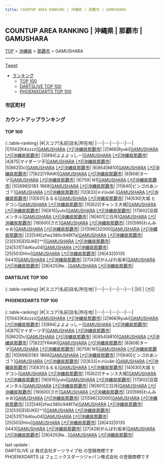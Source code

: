 ```yaml
---
title: COUNTUP AREA RANKING | 沖縄県 | 那覇市 | GAMUSHARA
---
```

## COUNTUP AREA RANKING | 沖縄県 | 那覇市 | GAMUSHARA

[TOP](/darts/rank/) > [沖縄県](/darts/rank/沖縄県/) > [那覇市](/darts/rank/沖縄県/那覇市/) > GAMUSHARA

___

<a href="https://twitter.com/share?ref_src=twsrc%5Etfw" data-text="COUNTUP AREA RANKING | 沖縄県那覇市GAMUSHARA" class="twitter-share-button" data-hashtags="DARTSLIVE,PHOENIXDARTS,darts,ダーツ" data-show-count="false">Tweet</a>

* [ランキング](#カウントアップランキング)
    * [TOP 100](#top-100)
    * [DARTSLIVE TOP 100](#dartslive-top-100)
    * [PHOENIXDARTS TOP 100](#phoenixdarts-top-100)

### 市区町村

<ul>

</ul>

### カウントアップランキング

#### TOP 100



{:.table-ranking}
|#|スコア|名前|店名|所在地|
|---|---|---|---|---|
|1|1043|<span class="rank-name-pd">K4zzzz</span>|<a href="/darts/rank/shops/72470.html">GAMUSHARA</a> <a href="https://vs.phoenixdarts.com/jp/shop/shopDetailInfo/s_72470?s_seq=72470">[↗]</a>|<a href="/darts/rank/沖縄県/那覇市">沖縄県那覇市</a>|
|2|966|<span class="rank-name-pd">Ryuki</span>|<a href="/darts/rank/shops/72470.html">GAMUSHARA</a> <a href="https://vs.phoenixdarts.com/jp/shop/shopDetailInfo/s_72470?s_seq=72470">[↗]</a>|<a href="/darts/rank/沖縄県/那覇市">沖縄県那覇市</a>|
|3|894|<span class="rank-name-pd">よよよっしー</span>|<a href="/darts/rank/shops/72470.html">GAMUSHARA</a> <a href="https://vs.phoenixdarts.com/jp/shop/shopDetailInfo/s_72470?s_seq=72470">[↗]</a>|<a href="/darts/rank/沖縄県/那覇市">沖縄県那覇市</a>|
|4|875|<span class="rank-name-pd">マイダーツ子</span>|<a href="/darts/rank/shops/72470.html">GAMUSHARA</a> <a href="https://vs.phoenixdarts.com/jp/shop/shopDetailInfo/s_72470?s_seq=72470">[↗]</a>|<a href="/darts/rank/沖縄県/那覇市">沖縄県那覇市</a>|
|5|862|<span class="rank-name-pd">Dc</span>|<a href="/darts/rank/shops/72470.html">GAMUSHARA</a> <a href="https://vs.phoenixdarts.com/jp/shop/shopDetailInfo/s_72470?s_seq=72470">[↗]</a>|<a href="/darts/rank/沖縄県/那覇市">沖縄県那覇市</a>|
|6|854|<span class="rank-name-pd">8810</span>|<a href="/darts/rank/shops/72470.html">GAMUSHARA</a> <a href="https://vs.phoenixdarts.com/jp/shop/shopDetailInfo/s_72470?s_seq=72470">[↗]</a>|<a href="/darts/rank/沖縄県/那覇市">沖縄県那覇市</a>|
|7|822|<span class="rank-name-pd">YRAIKI</span>|<a href="/darts/rank/shops/72470.html">GAMUSHARA</a> <a href="https://vs.phoenixdarts.com/jp/shop/shopDetailInfo/s_72470?s_seq=72470">[↗]</a>|<a href="/darts/rank/沖縄県/那覇市">沖縄県那覇市</a>|
|8|808|<span class="rank-name-pd">ターマ</span>|<a href="/darts/rank/shops/72470.html">GAMUSHARA</a> <a href="https://vs.phoenixdarts.com/jp/shop/shopDetailInfo/s_72470?s_seq=72470">[↗]</a>|<a href="/darts/rank/沖縄県/那覇市">沖縄県那覇市</a>|
|9|759|<span class="rank-name-pd"> N1</span>|<a href="/darts/rank/shops/72470.html">GAMUSHARA</a> <a href="https://vs.phoenixdarts.com/jp/shop/shopDetailInfo/s_72470?s_seq=72470">[↗]</a>|<a href="/darts/rank/沖縄県/那覇市">沖縄県那覇市</a>|
|10|698|<span class="rank-name-pd">0183 1868</span>|<a href="/darts/rank/shops/72470.html">GAMUSHARA</a> <a href="https://vs.phoenixdarts.com/jp/shop/shopDetailInfo/s_72470?s_seq=72470">[↗]</a>|<a href="/darts/rank/沖縄県/那覇市">沖縄県那覇市</a>|
|11|640|<span class="rank-name-pd">ビンゴのあンゴ？</span>|<a href="/darts/rank/shops/72470.html">GAMUSHARA</a> <a href="https://vs.phoenixdarts.com/jp/shop/shopDetailInfo/s_72470?s_seq=72470">[↗]</a>|<a href="/darts/rank/沖縄県/那覇市">沖縄県那覇市</a>|
|12|633|<span class="rank-name-pd">✮ℒŭℵȃ︎☪︎</span>|<a href="/darts/rank/shops/72470.html">GAMUSHARA</a> <a href="https://vs.phoenixdarts.com/jp/shop/shopDetailInfo/s_72470?s_seq=72470">[↗]</a>|<a href="/darts/rank/沖縄県/那覇市">沖縄県那覇市</a>|
|13|631|<span class="rank-name-pd">るるる</span>|<a href="/darts/rank/shops/72470.html">GAMUSHARA</a> <a href="https://vs.phoenixdarts.com/jp/shop/shopDetailInfo/s_72470?s_seq=72470">[↗]</a>|<a href="/darts/rank/沖縄県/那覇市">沖縄県那覇市</a>|
|14|630|<span class="rank-name-pd">大城 ヒデコシ</span>|<a href="/darts/rank/shops/72470.html">GAMUSHARA</a> <a href="https://vs.phoenixdarts.com/jp/shop/shopDetailInfo/s_72470?s_seq=72470">[↗]</a>|<a href="/darts/rank/沖縄県/那覇市">沖縄県那覇市</a>|
|15|622|<span class="rank-name-pd">チャンス大城</span>|<a href="/darts/rank/shops/72470.html">GAMUSHARA</a> <a href="https://vs.phoenixdarts.com/jp/shop/shopDetailInfo/s_72470?s_seq=72470">[↗]</a>|<a href="/darts/rank/沖縄県/那覇市">沖縄県那覇市</a>|
|16|615|<span class="rank-name-pd">yuto</span>|<a href="/darts/rank/shops/72470.html">GAMUSHARA</a> <a href="https://vs.phoenixdarts.com/jp/shop/shopDetailInfo/s_72470?s_seq=72470">[↗]</a>|<a href="/darts/rank/沖縄県/那覇市">沖縄県那覇市</a>|
|17|602|<span class="rank-name-pd">豆腐メンタル</span>|<a href="/darts/rank/shops/72470.html">GAMUSHARA</a> <a href="https://vs.phoenixdarts.com/jp/shop/shopDetailInfo/s_72470?s_seq=72470">[↗]</a>|<a href="/darts/rank/沖縄県/那覇市">沖縄県那覇市</a>|
|18|601|<span class="rank-name-pd">三日月</span>|<a href="/darts/rank/shops/72470.html">GAMUSHARA</a> <a href="https://vs.phoenixdarts.com/jp/shop/shopDetailInfo/s_72470?s_seq=72470">[↗]</a>|<a href="/darts/rank/沖縄県/那覇市">沖縄県那覇市</a>|
|19|600|<span class="rank-name-pd">さだ</span>|<a href="/darts/rank/shops/72470.html">GAMUSHARA</a> <a href="https://vs.phoenixdarts.com/jp/shop/shopDetailInfo/s_72470?s_seq=72470">[↗]</a>|<a href="/darts/rank/沖縄県/那覇市">沖縄県那覇市</a>|
|20|599|<span class="rank-name-pd">わんみゃお</span>|<a href="/darts/rank/shops/72470.html">GAMUSHARA</a> <a href="https://vs.phoenixdarts.com/jp/shop/shopDetailInfo/s_72470?s_seq=72470">[↗]</a>|<a href="/darts/rank/沖縄県/那覇市">沖縄県那覇市</a>|
|21|596|<span class="rank-name-pd">32000</span>|<a href="/darts/rank/shops/72470.html">GAMUSHARA</a> <a href="https://vs.phoenixdarts.com/jp/shop/shopDetailInfo/s_72470?s_seq=72470">[↗]</a>|<a href="/darts/rank/沖縄県/那覇市">沖縄県那覇市</a>|
|22|546|<span class="rank-name-pd">zfwz380c948f7a</span>|<a href="/darts/rank/shops/72470.html">GAMUSHARA</a> <a href="https://vs.phoenixdarts.com/jp/shop/shopDetailInfo/s_72470?s_seq=72470">[↗]</a>|<a href="/darts/rank/沖縄県/那覇市">沖縄県那覇市</a>|
|23|535|<span class="rank-name-pd">EISUKE[^^]</span>|<a href="/darts/rank/shops/72470.html">GAMUSHARA</a> <a href="https://vs.phoenixdarts.com/jp/shop/shopDetailInfo/s_72470?s_seq=72470">[↗]</a>|<a href="/darts/rank/沖縄県/那覇市">沖縄県那覇市</a>|
|24|531|<span class="rank-name-pd">TibiKou04</span>|<a href="/darts/rank/shops/72470.html">GAMUSHARA</a> <a href="https://vs.phoenixdarts.com/jp/shop/shopDetailInfo/s_72470?s_seq=72470">[↗]</a>|<a href="/darts/rank/沖縄県/那覇市">沖縄県那覇市</a>|
|25|503|<span class="rank-name-pd">Hiro</span>|<a href="/darts/rank/shops/72470.html">GAMUSHARA</a> <a href="https://vs.phoenixdarts.com/jp/shop/shopDetailInfo/s_72470?s_seq=72470">[↗]</a>|<a href="/darts/rank/沖縄県/那覇市">沖縄県那覇市</a>|
|26|432|<span class="rank-name-pd">0135 0443</span>|<a href="/darts/rank/shops/72470.html">GAMUSHARA</a> <a href="https://vs.phoenixdarts.com/jp/shop/shopDetailInfo/s_72470?s_seq=72470">[↗]</a>|<a href="/darts/rank/沖縄県/那覇市">沖縄県那覇市</a>|
|27|428|<span class="rank-name-pd">がんばれ坂本</span>|<a href="/darts/rank/shops/72470.html">GAMUSHARA</a> <a href="https://vs.phoenixdarts.com/jp/shop/shopDetailInfo/s_72470?s_seq=72470">[↗]</a>|<a href="/darts/rank/沖縄県/那覇市">沖縄県那覇市</a>|
|28|425|<span class="rank-name-pd">Re...</span>|<a href="/darts/rank/shops/72470.html">GAMUSHARA</a> <a href="https://vs.phoenixdarts.com/jp/shop/shopDetailInfo/s_72470?s_seq=72470">[↗]</a>|<a href="/darts/rank/沖縄県/那覇市">沖縄県那覇市</a>|


#### DARTSLIVE TOP 100



{:.table-ranking}
|#|スコア|名前|店名|所在地|
|---|---|---|---|---|
||0|<span class="rank-name-dl"> </span>|<a href="/darts/rank/shops/.html"></a> <a href="">[↗]</a>|<a href="/darts/rank//"></a>|


#### PHOENIXDARTS TOP 100



{:.table-ranking}
|#|スコア|名前|店名|所在地|
|---|---|---|---|---|
|1|1043|<span class="rank-name-pd">K4zzzz</span>|<a href="/darts/rank/shops/72470.html">GAMUSHARA</a> <a href="https://vs.phoenixdarts.com/jp/shop/shopDetailInfo/s_72470?s_seq=72470">[↗]</a>|<a href="/darts/rank/沖縄県/那覇市">沖縄県那覇市</a>|
|2|966|<span class="rank-name-pd">Ryuki</span>|<a href="/darts/rank/shops/72470.html">GAMUSHARA</a> <a href="https://vs.phoenixdarts.com/jp/shop/shopDetailInfo/s_72470?s_seq=72470">[↗]</a>|<a href="/darts/rank/沖縄県/那覇市">沖縄県那覇市</a>|
|3|894|<span class="rank-name-pd">よよよっしー</span>|<a href="/darts/rank/shops/72470.html">GAMUSHARA</a> <a href="https://vs.phoenixdarts.com/jp/shop/shopDetailInfo/s_72470?s_seq=72470">[↗]</a>|<a href="/darts/rank/沖縄県/那覇市">沖縄県那覇市</a>|
|4|875|<span class="rank-name-pd">マイダーツ子</span>|<a href="/darts/rank/shops/72470.html">GAMUSHARA</a> <a href="https://vs.phoenixdarts.com/jp/shop/shopDetailInfo/s_72470?s_seq=72470">[↗]</a>|<a href="/darts/rank/沖縄県/那覇市">沖縄県那覇市</a>|
|5|862|<span class="rank-name-pd">Dc</span>|<a href="/darts/rank/shops/72470.html">GAMUSHARA</a> <a href="https://vs.phoenixdarts.com/jp/shop/shopDetailInfo/s_72470?s_seq=72470">[↗]</a>|<a href="/darts/rank/沖縄県/那覇市">沖縄県那覇市</a>|
|6|854|<span class="rank-name-pd">8810</span>|<a href="/darts/rank/shops/72470.html">GAMUSHARA</a> <a href="https://vs.phoenixdarts.com/jp/shop/shopDetailInfo/s_72470?s_seq=72470">[↗]</a>|<a href="/darts/rank/沖縄県/那覇市">沖縄県那覇市</a>|
|7|822|<span class="rank-name-pd">YRAIKI</span>|<a href="/darts/rank/shops/72470.html">GAMUSHARA</a> <a href="https://vs.phoenixdarts.com/jp/shop/shopDetailInfo/s_72470?s_seq=72470">[↗]</a>|<a href="/darts/rank/沖縄県/那覇市">沖縄県那覇市</a>|
|8|808|<span class="rank-name-pd">ターマ</span>|<a href="/darts/rank/shops/72470.html">GAMUSHARA</a> <a href="https://vs.phoenixdarts.com/jp/shop/shopDetailInfo/s_72470?s_seq=72470">[↗]</a>|<a href="/darts/rank/沖縄県/那覇市">沖縄県那覇市</a>|
|9|759|<span class="rank-name-pd"> N1</span>|<a href="/darts/rank/shops/72470.html">GAMUSHARA</a> <a href="https://vs.phoenixdarts.com/jp/shop/shopDetailInfo/s_72470?s_seq=72470">[↗]</a>|<a href="/darts/rank/沖縄県/那覇市">沖縄県那覇市</a>|
|10|698|<span class="rank-name-pd">0183 1868</span>|<a href="/darts/rank/shops/72470.html">GAMUSHARA</a> <a href="https://vs.phoenixdarts.com/jp/shop/shopDetailInfo/s_72470?s_seq=72470">[↗]</a>|<a href="/darts/rank/沖縄県/那覇市">沖縄県那覇市</a>|
|11|640|<span class="rank-name-pd">ビンゴのあンゴ？</span>|<a href="/darts/rank/shops/72470.html">GAMUSHARA</a> <a href="https://vs.phoenixdarts.com/jp/shop/shopDetailInfo/s_72470?s_seq=72470">[↗]</a>|<a href="/darts/rank/沖縄県/那覇市">沖縄県那覇市</a>|
|12|633|<span class="rank-name-pd">✮ℒŭℵȃ︎☪︎</span>|<a href="/darts/rank/shops/72470.html">GAMUSHARA</a> <a href="https://vs.phoenixdarts.com/jp/shop/shopDetailInfo/s_72470?s_seq=72470">[↗]</a>|<a href="/darts/rank/沖縄県/那覇市">沖縄県那覇市</a>|
|13|631|<span class="rank-name-pd">るるる</span>|<a href="/darts/rank/shops/72470.html">GAMUSHARA</a> <a href="https://vs.phoenixdarts.com/jp/shop/shopDetailInfo/s_72470?s_seq=72470">[↗]</a>|<a href="/darts/rank/沖縄県/那覇市">沖縄県那覇市</a>|
|14|630|<span class="rank-name-pd">大城 ヒデコシ</span>|<a href="/darts/rank/shops/72470.html">GAMUSHARA</a> <a href="https://vs.phoenixdarts.com/jp/shop/shopDetailInfo/s_72470?s_seq=72470">[↗]</a>|<a href="/darts/rank/沖縄県/那覇市">沖縄県那覇市</a>|
|15|622|<span class="rank-name-pd">チャンス大城</span>|<a href="/darts/rank/shops/72470.html">GAMUSHARA</a> <a href="https://vs.phoenixdarts.com/jp/shop/shopDetailInfo/s_72470?s_seq=72470">[↗]</a>|<a href="/darts/rank/沖縄県/那覇市">沖縄県那覇市</a>|
|16|615|<span class="rank-name-pd">yuto</span>|<a href="/darts/rank/shops/72470.html">GAMUSHARA</a> <a href="https://vs.phoenixdarts.com/jp/shop/shopDetailInfo/s_72470?s_seq=72470">[↗]</a>|<a href="/darts/rank/沖縄県/那覇市">沖縄県那覇市</a>|
|17|602|<span class="rank-name-pd">豆腐メンタル</span>|<a href="/darts/rank/shops/72470.html">GAMUSHARA</a> <a href="https://vs.phoenixdarts.com/jp/shop/shopDetailInfo/s_72470?s_seq=72470">[↗]</a>|<a href="/darts/rank/沖縄県/那覇市">沖縄県那覇市</a>|
|18|601|<span class="rank-name-pd">三日月</span>|<a href="/darts/rank/shops/72470.html">GAMUSHARA</a> <a href="https://vs.phoenixdarts.com/jp/shop/shopDetailInfo/s_72470?s_seq=72470">[↗]</a>|<a href="/darts/rank/沖縄県/那覇市">沖縄県那覇市</a>|
|19|600|<span class="rank-name-pd">さだ</span>|<a href="/darts/rank/shops/72470.html">GAMUSHARA</a> <a href="https://vs.phoenixdarts.com/jp/shop/shopDetailInfo/s_72470?s_seq=72470">[↗]</a>|<a href="/darts/rank/沖縄県/那覇市">沖縄県那覇市</a>|
|20|599|<span class="rank-name-pd">わんみゃお</span>|<a href="/darts/rank/shops/72470.html">GAMUSHARA</a> <a href="https://vs.phoenixdarts.com/jp/shop/shopDetailInfo/s_72470?s_seq=72470">[↗]</a>|<a href="/darts/rank/沖縄県/那覇市">沖縄県那覇市</a>|
|21|596|<span class="rank-name-pd">32000</span>|<a href="/darts/rank/shops/72470.html">GAMUSHARA</a> <a href="https://vs.phoenixdarts.com/jp/shop/shopDetailInfo/s_72470?s_seq=72470">[↗]</a>|<a href="/darts/rank/沖縄県/那覇市">沖縄県那覇市</a>|
|22|546|<span class="rank-name-pd">zfwz380c948f7a</span>|<a href="/darts/rank/shops/72470.html">GAMUSHARA</a> <a href="https://vs.phoenixdarts.com/jp/shop/shopDetailInfo/s_72470?s_seq=72470">[↗]</a>|<a href="/darts/rank/沖縄県/那覇市">沖縄県那覇市</a>|
|23|535|<span class="rank-name-pd">EISUKE[^^]</span>|<a href="/darts/rank/shops/72470.html">GAMUSHARA</a> <a href="https://vs.phoenixdarts.com/jp/shop/shopDetailInfo/s_72470?s_seq=72470">[↗]</a>|<a href="/darts/rank/沖縄県/那覇市">沖縄県那覇市</a>|
|24|531|<span class="rank-name-pd">TibiKou04</span>|<a href="/darts/rank/shops/72470.html">GAMUSHARA</a> <a href="https://vs.phoenixdarts.com/jp/shop/shopDetailInfo/s_72470?s_seq=72470">[↗]</a>|<a href="/darts/rank/沖縄県/那覇市">沖縄県那覇市</a>|
|25|503|<span class="rank-name-pd">Hiro</span>|<a href="/darts/rank/shops/72470.html">GAMUSHARA</a> <a href="https://vs.phoenixdarts.com/jp/shop/shopDetailInfo/s_72470?s_seq=72470">[↗]</a>|<a href="/darts/rank/沖縄県/那覇市">沖縄県那覇市</a>|
|26|432|<span class="rank-name-pd">0135 0443</span>|<a href="/darts/rank/shops/72470.html">GAMUSHARA</a> <a href="https://vs.phoenixdarts.com/jp/shop/shopDetailInfo/s_72470?s_seq=72470">[↗]</a>|<a href="/darts/rank/沖縄県/那覇市">沖縄県那覇市</a>|
|27|428|<span class="rank-name-pd">がんばれ坂本</span>|<a href="/darts/rank/shops/72470.html">GAMUSHARA</a> <a href="https://vs.phoenixdarts.com/jp/shop/shopDetailInfo/s_72470?s_seq=72470">[↗]</a>|<a href="/darts/rank/沖縄県/那覇市">沖縄県那覇市</a>|
|28|425|<span class="rank-name-pd">Re...</span>|<a href="/darts/rank/shops/72470.html">GAMUSHARA</a> <a href="https://vs.phoenixdarts.com/jp/shop/shopDetailInfo/s_72470?s_seq=72470">[↗]</a>|<a href="/darts/rank/沖縄県/那覇市">沖縄県那覇市</a>|


<div class="footer border-top border-gray-light mt-5 pt-3 text-right text-gray">
    last update : <span style="font-weight: italic" id="foot_last_modified"></span><br />
    DARTSLIVE は 株式会社ダーツライブ社 の登録商標です<br />
    PHOENIXDARTS は フェニックスダーツジャパン株式会社 の登録商標です<br />
</div>

<script src="https://cdnjs.cloudflare.com/ajax/libs/jquery.tablesorter/2.31.3/js/jquery.tablesorter.min.js" integrity="sha512-qzgd5cYSZcosqpzpn7zF2ZId8f/8CHmFKZ8j7mU4OUXTNRd5g+ZHBPsgKEwoqxCtdQvExE5LprwwPAgoicguNg==" crossorigin="anonymous" referrerpolicy="no-referrer"></script>
<link rel="stylesheet" href="https://cdnjs.cloudflare.com/ajax/libs/jquery.tablesorter/2.31.3/css/theme.default.min.css" integrity="sha512-wghhOJkjQX0Lh3NSWvNKeZ0ZpNn+SPVXX1Qyc9OCaogADktxrBiBdKGDoqVUOyhStvMBmJQ8ZdMHiR3wuEq8+w==" crossorigin="anonymous" referrerpolicy="no-referrer" />
<script>
$(function() {
    $(".table-ranking").tablesorter({sortList:[[0, 0]]});
    $("#foot_last_modified").text(formatDate(new Date(document.lastModified), 'yyyy-MM-dd HH:mm:ss'));
});
</script>

<script async src="https://platform.twitter.com/widgets.js" charset="utf-8"></script>